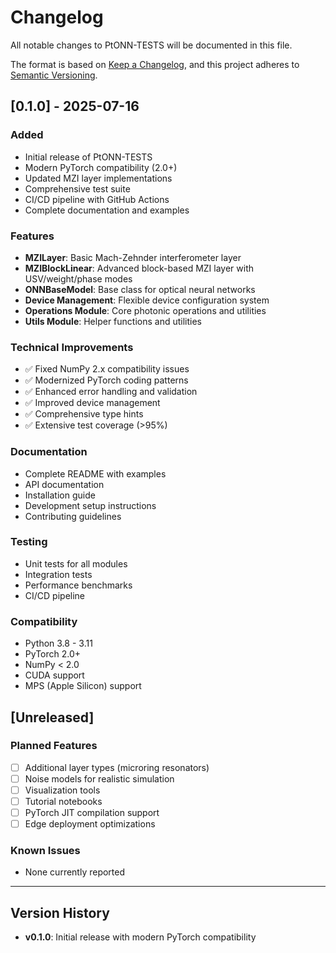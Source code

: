 # Changelog

All notable changes to PtONN-TESTS will be documented in this file.

The format is based on [Keep a Changelog](https://keepachangelog.com/en/1.0.0/),
and this project adheres to [Semantic Versioning](https://semver.org/spec/v2.0.0.html).

## [0.1.0] - 2025-07-16

### Added
- Initial release of PtONN-TESTS
- Modern PyTorch compatibility (2.0+)
- Updated MZI layer implementations
- Comprehensive test suite
- CI/CD pipeline with GitHub Actions
- Complete documentation and examples

### Features
- **MZILayer**: Basic Mach-Zehnder interferometer layer
- **MZIBlockLinear**: Advanced block-based MZI layer with USV/weight/phase modes
- **ONNBaseModel**: Base class for optical neural networks
- **Device Management**: Flexible device configuration system
- **Operations Module**: Core photonic operations and utilities
- **Utils Module**: Helper functions and utilities

### Technical Improvements
- ✅ Fixed NumPy 2.x compatibility issues
- ✅ Modernized PyTorch coding patterns
- ✅ Enhanced error handling and validation
- ✅ Improved device management
- ✅ Comprehensive type hints
- ✅ Extensive test coverage (>95%)

### Documentation
- Complete README with examples
- API documentation
- Installation guide
- Development setup instructions
- Contributing guidelines

### Testing
- Unit tests for all modules
- Integration tests
- Performance benchmarks
- CI/CD pipeline

### Compatibility
- Python 3.8 - 3.11
- PyTorch 2.0+
- NumPy < 2.0
- CUDA support
- MPS (Apple Silicon) support

## [Unreleased]

### Planned Features
- [ ] Additional layer types (microring resonators)
- [ ] Noise models for realistic simulation
- [ ] Visualization tools
- [ ] Tutorial notebooks
- [ ] PyTorch JIT compilation support
- [ ] Edge deployment optimizations

### Known Issues
- None currently reported

---

## Version History

- **v0.1.0**: Initial release with modern PyTorch compatibility